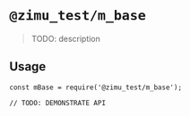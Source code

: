 # `@zimu_test/m_base`

> TODO: description

## Usage

```
const mBase = require('@zimu_test/m_base');

// TODO: DEMONSTRATE API
```
